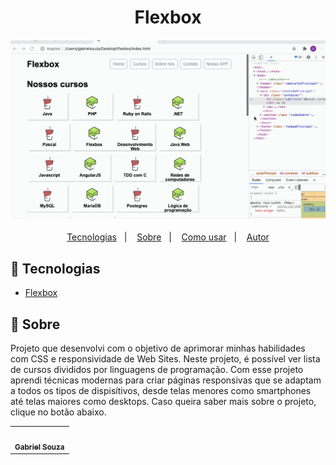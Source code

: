 <html>
   <body>
  <h1 align="center">Flexbox</h1>
<h4 align="center">
  <img src="./img/logos/Flexbox.gif"  /><br>
</h4>

<p align="center">
  <a href="#tecnologias">Tecnologias</a>&nbsp;&nbsp;&nbsp;|&nbsp;&nbsp;&nbsp;
  <a href="#page_facing_up-sobre">Sobre</a>&nbsp;&nbsp;&nbsp;|&nbsp;&nbsp;&nbsp;
  <a href="#-como-usar">Como usar</a>&nbsp;&nbsp;&nbsp;|&nbsp;&nbsp;&nbsp;
  <a href="#pencil-autor">Autor</a>
</p>


## :wrench: Tecnologias

<!--EXEMPLO:-->
- [Flexbox](https://origamid.com/projetos/flexbox-guia-completo/)

## :page_facing_up: Sobre

Projeto que desenvolvi com o objetivo de aprimorar minhas habilidades com CSS e responsividade de Web Sites. Neste projeto, é possível ver lista de cursos divididos por linguagens de programação. Com esse projeto aprendi técnicas modernas para criar páginas responsivas que se adaptam a todos os tipos de dispisítivos, desde telas menores como smartphones até telas maiores como desktops. Caso queira saber mais sobre o projeto, clique no botão abaixo.

<table>
  <tr>
    <td align="center"><a href="https://github.com/Gabriel200395"><img src="https://avatars2.githubusercontent.com/u/68435908?s=400&u=9cbee30d93471534b2bd12a6364edd45e618b923&v=4" width="100px;" alt=""/><br /><sub><b>Gabriel Souza</b></sub></a><br /></td>
  <tr>
</table>


